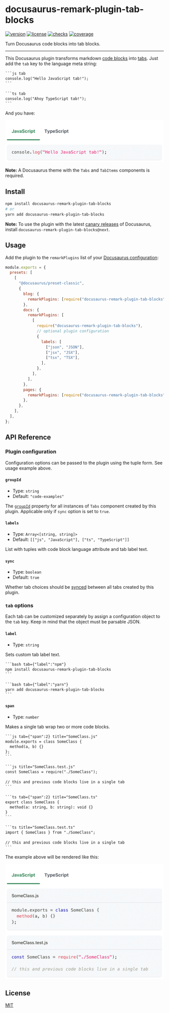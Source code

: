 # docusaurus-remark-plugin-tab-blocks

[![version][version-src]][version-href]
[![license][license-src]][license-href]
[![checks][checks-src]][checks-href]
[![coverage][coverage-src]][coverage-href]

Turn Docusaurus code blocks into tab blocks.

---

This Docusaurus plugin transforms markdown [code blocks](https://docusaurus.io/docs/next/markdown-features/code-blocks) into [tabs](https://docusaurus.io/docs/next/markdown-features/tabs). Just add the `tab` key to the language meta string:

    ```js tab
    console.log("Hello JavaScript tab!");
    ```

    ```ts tab
    console.log("Ahoy TypeScript tab!");
    ```

And you have:

<img src="https://github.com/mrazauskas/docusaurus-remark-plugin-tab-blocks/blob/main/.github/readme/quick-example.gif" width="640" />

**Note:** A Docusaurus theme with the `Tabs` and `TabItems` components is required.

## Install

```bash
npm install docusaurus-remark-plugin-tab-blocks
# or
yarn add docusaurus-remark-plugin-tab-blocks
```

**Note:** To use the plugin with the latest [canary releases](https://docusaurus.io/community/canary) of Docusaurus, install `docusaurus-remark-plugin-tab-blocks@next`.

## Usage

Add the plugin to the `remarkPlugins` list of your [Docusaurus configuration](https://docusaurus.io/docs/configuration):

```js
module.exports = {
  presets: [
    [
      "@docusaurus/preset-classic",
      {
        blog: {
          remarkPlugins: [require("docusaurus-remark-plugin-tab-blocks")],
        },
        docs: {
          remarkPlugins: [
            [
              require("docusaurus-remark-plugin-tab-blocks"),
              // optional plugin configuration
              {
                labels: [
                  ["json", "JSON"],
                  ["jsx", "JSX"],
                  ["tsx", "TSX"],
                ],
              },
            ],
          ],
        },
        pages: {
          remarkPlugins: [require("docusaurus-remark-plugin-tab-blocks")],
        },
      },
    ],
  ],
};
```

## API Reference

### Plugin configuration

Configuration options can be passed to the plugin using the tuple form. See usage example above.

#### `groupId`

- Type: `string`
- Default: `"code-examples"`

The [`groupId`](https://docusaurus.io/docs/markdown-features/tabs#syncing-tab-choices) property for all instances of `Tabs` component created by this plugin. Applicable only if `sync` option is set to `true`.

#### `labels`

- Type: `Array<[string, string]>`
- Default: `[["js", "JavaScript"], ["ts", "TypeScript"]]`

List with tuples with code block language attribute and tab label text.

#### `sync`

- Type: `boolean`
- Default: `true`

Whether tab choices should be [synced](https://docusaurus.io/docs/markdown-features/tabs#syncing-tab-choices) between all tabs created by this plugin.

### `tab` options

Each tab can be customized separately by assign a configuration object to the `tab` key. Keep in mind that the object must be parsable JSON.

#### `label`

- Type: `string`

Sets custom tab label text.

    ```bash tab={"label":"npm"}
    npm install docusaurus-remark-plugin-tab-blocks
    ```

    ```bash tab={"label":"yarn"}
    yarn add docusaurus-remark-plugin-tab-blocks
    ```

#### `span`

- Type: `number`

Makes a single tab wrap two or more code blocks.

    ```js tab={"span":2} title="SomeClass.js"
    module.exports = class SomeClass {
      method(a, b) {}
    };
    ```

    ```js title="SomeClass.test.js"
    const SomeClass = require("./SomeClass");

    // this and previous code blocks live in a single tab
    ```

    ```ts tab={"span":2} title="SomeClass.ts"
    export class SomeClass {
      method(a: string, b: string): void {}
    }
    ```

    ```ts title="SomeClass.test.ts"
    import { SomeClass } from "./SomeClass";

    // this and previous code blocks live in a single tab
    ```

The example above will be rendered like this:

<img src="https://github.com/mrazauskas/docusaurus-remark-plugin-tab-blocks/blob/main/.github/readme/span-example.gif" width="640" />

## License

[MIT][license-href]

[version-src]: https://badgen.net/npm/v/docusaurus-remark-plugin-tab-blocks
[version-href]: https://npmjs.com/package/docusaurus-remark-plugin-tab-blocks
[license-src]: https://badgen.net/github/license/mrazauskas/docusaurus-remark-plugin-tab-blocks
[license-href]: https://github.com/mrazauskas/docusaurus-remark-plugin-tab-blocks/blob/main/LICENSE.md
[checks-src]: https://badgen.net/github/checks/mrazauskas/docusaurus-remark-plugin-tab-blocks
[checks-href]: https://github.com/mrazauskas/docusaurus-remark-plugin-tab-blocks/actions/workflows/checks.yml
[coverage-src]: https://badgen.net/codecov/c/github/mrazauskas/docusaurus-remark-plugin-tab-blocks
[coverage-href]: https://app.codecov.io/gh/mrazauskas/docusaurus-remark-plugin-tab-blocks
